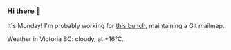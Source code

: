 ### Hi there :wave:

It's Monday! I'm probably working for [this bunch](https://github.com/kohofinancial), maintaining a Git mailmap.

Weather in Victoria BC: cloudy, at +16°C.

